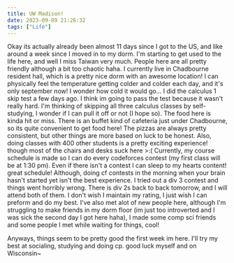 ```yaml
---
title: UW Madison!
date: 2023-09-09 21:26:32
tags: ["Life"]
---
```

Okay its actually already been almost 11 days since I got to the US, and like around a week since I moved in to my dorm.
I'm starting to get used to the life here, and well I miss Taiwan very much. People here are all pretty friendly although a bit too chaotic haha.
I currently live in Chadbourne resident hall, which is a pretty nice dorm with an awesome location!
I can physically feel the temperature getting colder and colder each day, and it's only september now! I wonder how cold it would go...
I did the calculus 1 skip test a few days ago. I think im going to pass the test because it wasn't really hard. I'm thinking of skipping all three calculus classes by self-studying, I wonder if I can pull it off or not (I hope so).
The food here is kinda hit or miss. There is an buffet kind of cafeteria just under Chadbourne, so its quite convenient to get food here! The pizzas are always pretty consistent, but other things are more based on luck to be honest.
Also, doing classes with 400 other students is a pretty exciting experience! though most of the chairs and desks suck here >:(
Currently, my course schedule is made so I can do every codeforces contest (my first class will be at 1:30 pm). Even if there isn't a contest I can sleep to my hearts content! great schedule!
Although, doing cf contests in the morning when your brain hasn't started yet isn't the best experience. I tried out a div 3 contest and things went horribly wrong.
There is div 2s back to back tomorrow, and I will attend both of them. I don't wish I maintain my rating, I just wish I can preform and do my best.
I've also met alot of new people here, although I'm struggling to make friends in my dorm floor (im just too introverted and I was sick the second day I got here haha), I made some comp sci friends and some people I met while waiting for things, cool!

Anyways, things seem to be pretty good the first week im here. I'll try my best at socialing, studying and doing cp. good luck myself and on Wisconsin~